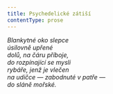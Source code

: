 ```yaml
---
title: Psychedelické zátiší
contentType: prose
---
```


<section>

_Blankytné oko slepce  
úsilovně upřené  
dolů, na čáru příboje,  
do rozpínající se mysli  
rybáře, jenž je vlečen  
na udičce — zabodnuté v patře —  
do sláně mořské._

</section>
